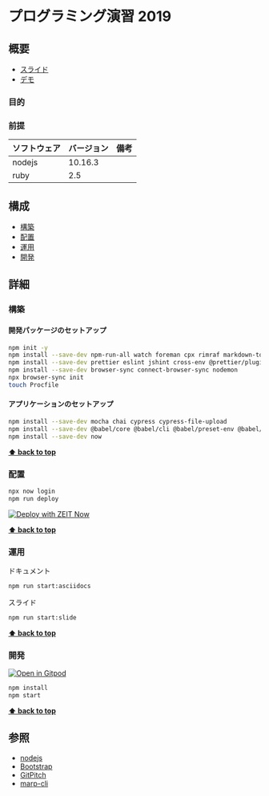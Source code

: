# プログラミング演習 2019


## 概要

- [スライド](https://gitpitch.com/k2works/programing_excercise_2019)
- [デモ](https://programingexcercise2019.k2works.now.sh/)

### 目的

### 前提

| ソフトウェア   | バージョン | 備考 |
| :------------- | :--------- | :--- |
| nodejs         | 10.16.3    |      |
| ruby           | 2.5        |      |

## 構成

- [構築](#構築)
- [配置](#配置)
- [運用](#運用)
- [開発](#開発)

## 詳細

### 構築

#### 開発パッケージのセットアップ

```bash
npm init -y
npm install --save-dev npm-run-all watch foreman cpx rimraf markdown-to-html @marp-team/marp-cli
npm install --save-dev prettier eslint jshint cross-env @prettier/plugin-ruby
npm install --save-dev browser-sync connect-browser-sync nodemon
npx browser-sync init
touch Procfile
```

#### アプリケーションのセットアップ

```bash
npm install --save-dev mocha chai cypress cypress-file-upload
npm install --save-dev @babel/core @babel/cli @babel/preset-env @babel/register @babel/polyfill babel-plugin-istanbul cross-env nyc webpack webpack-cli webpack-dev-server babel-loader css-loader html-webpack-plugin mini-css-extract-plugin html-loader copy-webpack-plugin
npm install --save-dev now
```

**[⬆ back to top](#構成)**

### 配置

```bash
npx now login
npm run deploy
```

[![Deploy with ZEIT Now](https://zeit.co/button)](https://zeit.co/new/project?template=https://github.com/k2works/programing_excercise_2019)

**[⬆ back to top](#構成)**

### 運用

ドキュメント

```bash
npm run start:asciidocs
```

スライド

```bash
npm run start:slide
```

**[⬆ back to top](#構成)**

### 開発

[![Open in Gitpod](https://gitpod.io/button/open-in-gitpod.svg)](https://gitpod.io/#https://github.com/k2works/programing_excercise_2019)

```bash
npm install
npm start
```

**[⬆ back to top](#構成)**

## 参照

- [nodejs](https://nodejs.org/ja/)
- [Bootstrap](https://getbootstrap.com/)
- [GitPitch](https://gitpitch.com/)
- [marp-cli](https://github.com/marp-team/marp-cli)
